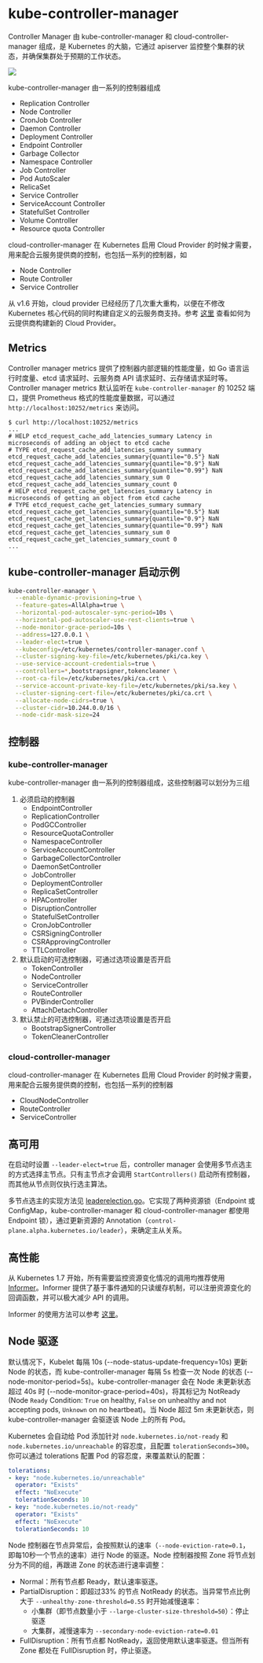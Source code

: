 # kube-controller-manager

Controller Manager 由 kube-controller-manager 和 cloud-controller-manager 组成，是 Kubernetes 的大脑，它通过 apiserver 监控整个集群的状态，并确保集群处于预期的工作状态。

![](../../.gitbook/assets/post-ccm-arch%20%284%29.png)

kube-controller-manager 由一系列的控制器组成

* Replication Controller
* Node Controller
* CronJob Controller
* Daemon Controller
* Deployment Controller
* Endpoint Controller
* Garbage Collector
* Namespace Controller
* Job Controller
* Pod AutoScaler
* RelicaSet
* Service Controller
* ServiceAccount Controller
* StatefulSet Controller
* Volume Controller
* Resource quota Controller

cloud-controller-manager 在 Kubernetes 启用 Cloud Provider 的时候才需要，用来配合云服务提供商的控制，也包括一系列的控制器，如

* Node Controller
* Route Controller
* Service Controller

从 v1.6 开始，cloud provider 已经经历了几次重大重构，以便在不修改 Kubernetes 核心代码的同时构建自定义的云服务商支持。参考 [这里](../../extension/cloud-provider.md) 查看如何为云提供商构建新的 Cloud Provider。

## Metrics

Controller manager metrics 提供了控制器内部逻辑的性能度量，如 Go 语言运行时度量、etcd 请求延时、云服务商 API 请求延时、云存储请求延时等。Controller manager metrics 默认监听在 `kube-controller-manager` 的 10252 端口，提供 Prometheus 格式的性能度量数据，可以通过 `http://localhost:10252/metrics` 来访问。

```text
$ curl http://localhost:10252/metrics
...
# HELP etcd_request_cache_add_latencies_summary Latency in microseconds of adding an object to etcd cache
# TYPE etcd_request_cache_add_latencies_summary summary
etcd_request_cache_add_latencies_summary{quantile="0.5"} NaN
etcd_request_cache_add_latencies_summary{quantile="0.9"} NaN
etcd_request_cache_add_latencies_summary{quantile="0.99"} NaN
etcd_request_cache_add_latencies_summary_sum 0
etcd_request_cache_add_latencies_summary_count 0
# HELP etcd_request_cache_get_latencies_summary Latency in microseconds of getting an object from etcd cache
# TYPE etcd_request_cache_get_latencies_summary summary
etcd_request_cache_get_latencies_summary{quantile="0.5"} NaN
etcd_request_cache_get_latencies_summary{quantile="0.9"} NaN
etcd_request_cache_get_latencies_summary{quantile="0.99"} NaN
etcd_request_cache_get_latencies_summary_sum 0
etcd_request_cache_get_latencies_summary_count 0
...
```

## kube-controller-manager 启动示例

```bash
kube-controller-manager \
  --enable-dynamic-provisioning=true \
  --feature-gates=AllAlpha=true \
  --horizontal-pod-autoscaler-sync-period=10s \
  --horizontal-pod-autoscaler-use-rest-clients=true \
  --node-monitor-grace-period=10s \
  --address=127.0.0.1 \
  --leader-elect=true \
  --kubeconfig=/etc/kubernetes/controller-manager.conf \
  --cluster-signing-key-file=/etc/kubernetes/pki/ca.key \
  --use-service-account-credentials=true \
  --controllers=*,bootstrapsigner,tokencleaner \
  --root-ca-file=/etc/kubernetes/pki/ca.crt \
  --service-account-private-key-file=/etc/kubernetes/pki/sa.key \
  --cluster-signing-cert-file=/etc/kubernetes/pki/ca.crt \
  --allocate-node-cidrs=true \
  --cluster-cidr=10.244.0.0/16 \
  --node-cidr-mask-size=24
```

## 控制器

### kube-controller-manager

kube-controller-manager 由一系列的控制器组成，这些控制器可以划分为三组

1. 必须启动的控制器
   * EndpointController
   * ReplicationController
   * PodGCController
   * ResourceQuotaController
   * NamespaceController
   * ServiceAccountController
   * GarbageCollectorController
   * DaemonSetController
   * JobController
   * DeploymentController
   * ReplicaSetController
   * HPAController
   * DisruptionController
   * StatefulSetController
   * CronJobController
   * CSRSigningController
   * CSRApprovingController
   * TTLController
2. 默认启动的可选控制器，可通过选项设置是否开启
   * TokenController
   * NodeController
   * ServiceController
   * RouteController
   * PVBinderController
   * AttachDetachController
3. 默认禁止的可选控制器，可通过选项设置是否开启
   * BootstrapSignerController
   * TokenCleanerController

### cloud-controller-manager

cloud-controller-manager 在 Kubernetes 启用 Cloud Provider 的时候才需要，用来配合云服务提供商的控制，也包括一系列的控制器

* CloudNodeController
* RouteController
* ServiceController

## 高可用

在启动时设置 `--leader-elect=true` 后，controller manager 会使用多节点选主的方式选择主节点。只有主节点才会调用 `StartControllers()` 启动所有控制器，而其他从节点则仅执行选主算法。

多节点选主的实现方法见 [leaderelection.go](https://github.com/kubernetes/client-go/blob/master/tools/leaderelection/leaderelection.go)。它实现了两种资源锁（Endpoint 或 ConfigMap，kube-controller-manager 和 cloud-controller-manager 都使用 Endpoint 锁），通过更新资源的 Annotation（`control-plane.alpha.kubernetes.io/leader`），来确定主从关系。

## 高性能

从 Kubernetes 1.7 开始，所有需要监控资源变化情况的调用均推荐使用 [Informer](https://github.com/kubernetes/client-go/blob/master/tools/cache/shared_informer.go)。Informer 提供了基于事件通知的只读缓存机制，可以注册资源变化的回调函数，并可以极大减少 API 的调用。

Informer 的使用方法可以参考 [这里](https://github.com/feiskyer/kubernetes-handbook/tree/master/examples/client/informer)。

## Node 驱逐

默认情况下，Kubelet 每隔 10s (--node-status-update-frequency=10s) 更新 Node 的状态，而 kube-controller-manager 每隔 5s 检查一次 Node 的状态 (--node-monitor-period=5s)。kube-controller-manager 会在 Node 未更新状态超过 40s 时 (--node-monitor-grace-period=40s)，将其标记为 NotReady (Node `Ready` Condition: `True` on healthy, `False` on unhealthy and not accepting pods, `Unknown` on no heartbeat)。当 Node 超过 5m 未更新状态，则 kube-controller-manager 会驱逐该 Node 上的所有 Pod。

Kubernetes 会自动给 Pod 添加针对 `node.kubernetes.io/not-ready` 和 `node.kubernetes.io/unreachable` 的容忍度，且配置 `tolerationSeconds=300`。你可以通过 tolerations 配置 Pod 的容忍度，来覆盖默认的配置：

```yaml
tolerations:
- key: "node.kubernetes.io/unreachable"
  operator: "Exists"
  effect: "NoExecute"
  tolerationSeconds: 10
- key: "node.kubernetes.io/not-ready"
  operator: "Exists"
  effect: "NoExecute"
  tolerationSeconds: 10
```

Node 控制器在节点异常后，会按照默认的速率（`--node-eviction-rate=0.1`，即每10秒一个节点的速率）进行 Node 的驱逐。Node 控制器按照 Zone 将节点划分为不同的组，再跟进 Zone 的状态进行速率调整：

* Normal：所有节点都 Ready，默认速率驱逐。
* PartialDisruption：即超过33% 的节点 NotReady 的状态。当异常节点比例大于 `--unhealthy-zone-threshold=0.55` 时开始减慢速率：
  * 小集群（即节点数量小于 `--large-cluster-size-threshold=50`）：停止驱逐
  * 大集群，减慢速率为 `--secondary-node-eviction-rate=0.01`
* FullDisruption：所有节点都 NotReady，返回使用默认速率驱逐。但当所有 Zone 都处在 FullDisruption 时，停止驱逐。
